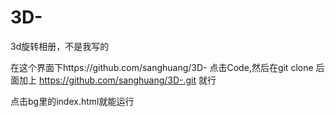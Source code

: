 # 3D-
3d旋转相册，不是我写的

在这个界面下https://github.com/sanghuang/3D- 点击Code,然后在git clone 后面加上
    https://github.com/sanghuang/3D-.git 就行
   
点击bg里的index.html就能运行

